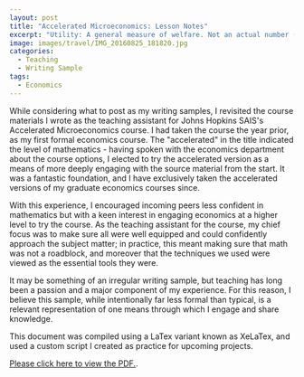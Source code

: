 ```yaml
---
layout: post
title: "Accelerated Microeconomics: Lesson Notes"
excerpt: "Utility: A general measure of welfare. Not an actual number (no one says “I’m at happiness level 7today!”)..."
image: images/travel/IMG_20160825_181820.jpg
categories:
  - Teaching
  - Writing Sample
tags:
  - Economics
---
```


While considering what to post as my writing samples, I revisited the course materials I wrote as the teaching assistant for Johns Hopkins SAIS's Accelerated Microeconomics course. I had taken the course the year prior, as my first formal economics course. The "accelerated" in the title indicated the level of mathematics - having spoken with the economics department about the course options, I elected to try the accelerated version as a means of more deeply engaging with the source material from the start. It was a fantastic foundation, and I have exclusively taken the accelerated versions of my graduate economics courses since.

With this experience, I encouraged incoming peers less confident in mathematics but with a keen interest in engaging economics at a higher level to try the course. As the teaching assistant for the course, my chief focus was to make sure all were well equipped and could confidently approach the subject matter; in practice, this meant making sure that math was not a roadblock, and moreover that the techniques we used were viewed as the essential tools they were.

It may be something of an irregular writing sample, but teaching has long been a passion and a major component of my experience. For this reason, I believe this sample, while intentionally far less formal than typical, is a relevant representation of one means through which I engage and share knowledge.

This document was compiled using a LaTex variant known as XeLaTex, and used a custom script I created as practice for upcoming projects.

<a href="https://coryjcombs.github.io/images/sais/TA_Session_1_Notes.pdf" target="_blank">Please click here to view the PDF.</a>.
